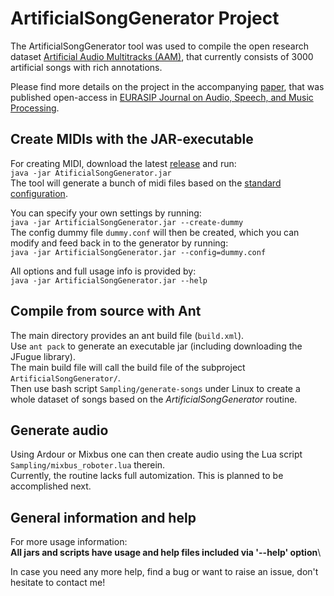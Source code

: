 # ArtificialSongGenerator Project

The ArtificialSongGenerator tool was used to compile the open research dataset [Artificial Audio Multitracks (AAM)](https://zenodo.org/record/5794629), that currently consists of 3000 artificial songs with rich annotations.

Please find more details on the project in the accompanying [paper](https://doi.org/10.1186/s13636-023-00278-7), that was published open-access in [EURASIP Journal on Audio, Speech, and Music Processing](https://doi.org/10.1186/s13636-023-00278-7).

## Create MIDIs with the JAR-executable

For creating MIDI, download the latest [release](TODO) and run:\
`java -jar AtificialSongGenerator.jar`\
The tool will generate a bunch of midi files based on the [standard configuration](https://github.com/fabianostermann/ArtificialSongGenerator/blob/master/ArtificialSongGenerator/src/main/Config.java).

You can specify your own settings by running:\
`java -jar ArtificialSongGenerator.jar --create-dummy`\
The config dummy file `dummy.conf` will then be created, which you can modify and feed back in to the generator by running:\
`java -jar ArtificialSongGenerator.jar --config=dummy.conf`

All options and full usage info is provided by:\
`java -jar ArtificialSongGenerator.jar --help`

## Compile from source with Ant

The main directory provides an ant build file (`build.xml`).\
Use `ant pack` to generate an executable jar (including downloading the JFugue library).\
The main build file will call the build file of the subproject `ArtificialSongGenerator/`.\
Then use bash script `Sampling/generate-songs` under Linux to create a whole dataset of songs based on the *ArtificialSongGenerator* routine.

## Generate audio

Using Ardour or Mixbus one can then create audio using the Lua script `Sampling/mixbus_roboter.lua` therein.\
Currently, the routine lacks full automization. This is planned to be accomplished next.  

## General information and help

For more usage information:\
**All jars and scripts have usage and help files included via '--help' option**\

In case you need any more help, find a bug or want to raise an issue, don't hesitate to contact me!
